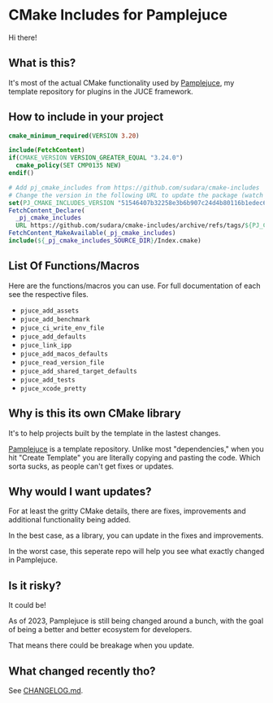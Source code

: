 # CMake Includes for Pamplejuce

Hi there!

## What is this?

It's most of the actual CMake functionality used by [Pamplejuce](https://github.com/sudara/pamplejuce), my template repository for plugins in the JUCE framework.

## How to include in your project

```cmake
cmake_minimum_required(VERSION 3.20)

include(FetchContent)
if(CMAKE_VERSION VERSION_GREATER_EQUAL "3.24.0")
  cmake_policy(SET CMP0135 NEW)
endif()

# Add pj_cmake_includes from https://github.com/sudara/cmake-includes
# Change the version in the following URL to update the package (watch the releases of the repository for future updates)
set(PJ_CMAKE_INCLUDES_VERSION "51546407b32258e3b6b907c24d4b80116b1edec6")
FetchContent_Declare(
  _pj_cmake_includes
  URL https://github.com/sudara/cmake-includes/archive/refs/tags/${PJ_CMAKE_INCLUDES_VERSION}.zip)
FetchContent_MakeAvailable(_pj_cmake_includes)
include(${_pj_cmake_includes_SOURCE_DIR}/Index.cmake)
```

## List Of Functions/Macros

Here are the functions/macros you can use. For full documentation of each see the respective files.

- `pjuce_add_assets`
- `pjuce_add_benchmark`
- `pjuce_ci_write_env_file`
- `pjuce_add_defaults`
- `pjuce_link_ipp`
- `pjuce_add_macos_defaults`
- `pjuce_read_version_file`
- `pjuce_add_shared_target_defaults`
- `pjuce_add_tests`
- `pjuce_xcode_pretty`


## Why is this its own CMake library

It's to help projects built by the template in the lastest changes.

[Pamplejuce](https://github.com/sudara/pamplejuce) is a template repository. Unlike most "dependencies," when you hit "Create Template" you are literally copying and pasting the code. Which sorta sucks, as people can't get fixes or updates.

## Why would I want updates?

For at least the gritty CMake details, there are fixes, improvements and additional functionality being added.

In the best case, as a library, you can update in the fixes and improvements.

In the worst case, this seperate repo will help you see what exactly changed in Pamplejuce.

## Is it risky?

It could be!

As of 2023, Pamplejuce is still being changed around a bunch, with the goal of being a better and better ecosystem for developers.

That means there could be breakage when you update.

## What changed recently tho?

See [CHANGELOG.md](CHANGELOG.md).
